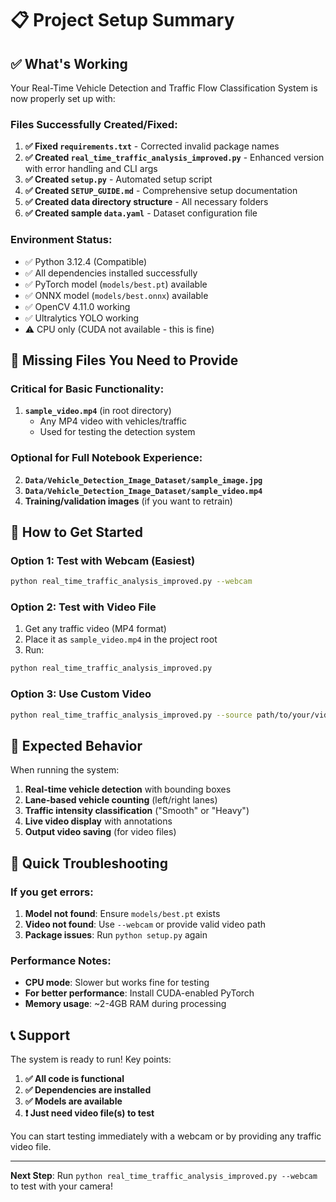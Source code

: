 # 📋 Project Setup Summary

## ✅ What's Working

Your Real-Time Vehicle Detection and Traffic Flow Classification System is now properly set up with:

### Files Successfully Created/Fixed:
1. **✅ Fixed `requirements.txt`** - Corrected invalid package names
2. **✅ Created `real_time_traffic_analysis_improved.py`** - Enhanced version with error handling and CLI args
3. **✅ Created `setup.py`** - Automated setup script
4. **✅ Created `SETUP_GUIDE.md`** - Comprehensive setup documentation
5. **✅ Created data directory structure** - All necessary folders
6. **✅ Created sample `data.yaml`** - Dataset configuration file

### Environment Status:
- ✅ Python 3.12.4 (Compatible)
- ✅ All dependencies installed successfully
- ✅ PyTorch model (`models/best.pt`) available
- ✅ ONNX model (`models/best.onnx`) available
- ✅ OpenCV 4.11.0 working
- ✅ Ultralytics YOLO working
- ⚠️ CPU only (CUDA not available - this is fine)

## 📁 Missing Files You Need to Provide

### Critical for Basic Functionality:
1. **`sample_video.mp4`** (in root directory)
   - Any MP4 video with vehicles/traffic
   - Used for testing the detection system

### Optional for Full Notebook Experience:
2. **`Data/Vehicle_Detection_Image_Dataset/sample_image.jpg`**
3. **`Data/Vehicle_Detection_Image_Dataset/sample_video.mp4`**
4. **Training/validation images** (if you want to retrain)

## 🚀 How to Get Started

### Option 1: Test with Webcam (Easiest)
```bash
python real_time_traffic_analysis_improved.py --webcam
```

### Option 2: Test with Video File
1. Get any traffic video (MP4 format)
2. Place it as `sample_video.mp4` in the project root
3. Run:
```bash
python real_time_traffic_analysis_improved.py
```

### Option 3: Use Custom Video
```bash
python real_time_traffic_analysis_improved.py --source path/to/your/video.mp4
```

## 🎯 Expected Behavior

When running the system:
1. **Real-time vehicle detection** with bounding boxes
2. **Lane-based vehicle counting** (left/right lanes)
3. **Traffic intensity classification** ("Smooth" or "Heavy")
4. **Live video display** with annotations
5. **Output video saving** (for video files)

## 🔧 Quick Troubleshooting

### If you get errors:
1. **Model not found**: Ensure `models/best.pt` exists
2. **Video not found**: Use `--webcam` or provide valid video path
3. **Package issues**: Run `python setup.py` again

### Performance Notes:
- **CPU mode**: Slower but works fine for testing
- **For better performance**: Install CUDA-enabled PyTorch
- **Memory usage**: ~2-4GB RAM during processing

## 📞 Support

The system is ready to run! Key points:

1. **✅ All code is functional**
2. **✅ Dependencies are installed**
3. **✅ Models are available**
4. **❗ Just need video file(s) to test**

You can start testing immediately with a webcam or by providing any traffic video file.

---

**Next Step**: Run `python real_time_traffic_analysis_improved.py --webcam` to test with your camera!

